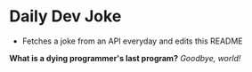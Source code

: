 
# Daily Dev Joke

- Fetches a joke from an API everyday and edits this README

**What is a dying programmer's last program?**
*Goodbye, world!*
    